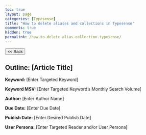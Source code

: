 ```yaml
---
toc: true
layout: page
categories: [Typesense]
title: "How to delete aliases and collections in Typesense"
comments: true
hidden: true
permalink: /how-to-delete-alias-collection-typesense/
---
```


<button class="back-button" onclick="window.history.back()"><< Back</button>

## Outline: [Article Title]

**Keyword:** [Enter Targeted Keyword]

**Keyword MSV:** [Enter Targeted Keyword’s Monthly Search Volume]

**Author:** [Enter Author Name]

**Due Date:** [Enter Due Date]

**Publish Date:** [Enter Desired Publish Date]

**User Persona:** [Enter Targeted Reader and/or User Persona]

<br>

